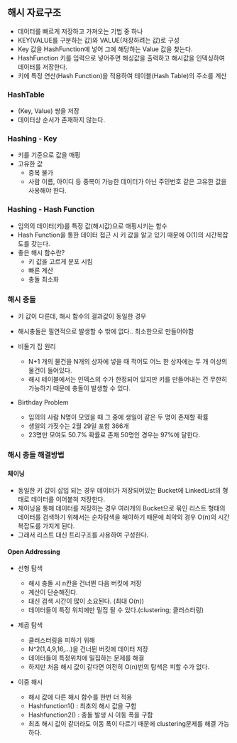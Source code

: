 ## 해시 자료구조

- 데이터를 빠르게 저장하고 가져오는 기법 중 하나
- KEY(VALUE를 구분하는 값)와 VALUE(저장하려는 값)로 구성
- Key 값을 HashFunction에 넣어 그에 해당하는 Value 값을 찾는다.
- HashFunction 키를 입력으로 넣어주면 해싱값을 출력하고 해시값을 인덱싱하여 데이터를 저장한다.
- 키에 특정 연산(Hash Function)을 적용하여 테이블(Hash Table)의 주소를 계산

### HashTable
- (Key, Value) 쌍을 저장
- 데이터상 순서가 존재하지 않는다.

### Hashing - Key
- 키를 기준으로 값을 매핑
- 고유한 값
  - 중복 불가
  - 사람 이름, 아이디 등 중복이 가능한 데이터가 아닌 주민번호 같은 고유한 값을 사용해야 한다.

### Hashing - Hash Function
- 임의의 데이터(키)를 특정 값(해시값)으로 매핑시키는 함수
- Hash Function을 통한 데이터 접근 시 키 값을 알고 있기 때문에 O(1)의 시간복잡도를 갖는다.
- 좋은 해시 함수란?
  - 키 값을 고르게 분포 시킴
  - 빠른 계산
  - 충돌 최소화

### 해시 충돌
- 키 값이 다른데, 해시 함수의 결과값이 동일한 경우
- 해시충돌은 필연적으로 발생할 수 밖에 없다.. 최소한으로 만들어야함

- 비둘기 집 원리
  - N+1 개의 물건을 N개의 상자에 넣을 때 적어도 어느 한 상자에는 두 개 이상의 물건이 들어있다.
  - 해시 테이블에서는 인덱스의 수가 한정되어 있지만 키를 만들어내는 건 무한히가능하기 때문에 충돌이 발생할 수 있다.
- Birthday Problem
  - 임의의 사람 N명이 모였을 때 그 중에 생일이 같은 두 명이 존재할 확률
  - 생일의 가짓수는 2월 29일 포함 366개 
  - 23명만 모여도 50.7% 확률로 존재 50명인 경우는 97%에 달한다.

### 해시 충돌 해결방법

#### 체이닝
- 동일한 키 값이 삽입 되는 경우 데이터가 저장되어있는 Bucket에 LinkedList의 형태로 데이터를 이어붙혀 저장한다.
- 체이닝을 통해 데이터를 저장하는 경우 여러개의 Bucket으로 묶인 리스트 형태의 데이터를 검색하기 위해서는 순차탐색을 해야하기 때문에 최악의 경우 O(n)의 시간 복잡도를 가지게 된다.
- 그래서 리스트 대신 트리구조를 사용하여 구성한다.

#### Open Addressing
- 선형 탐색
  - 해시 충돌 시 n칸을 건너뛴 다음 버킷에 저장
  - 계산이 단순해진다.
  - 대신 검색 시간이 많이 소요된다. (최대 O(n))
  - 데이터들이 특정 위치에만 밀집 될 수 있다.(clustering; 클러스터링)

- 제곱 탐색
  - 클러스터링을 피하기 위해
  - N^2(1,4,9,16,...)을 건너뛴 버킷에 데이터 저장
  - 데이터들이 특정위치에 밀집하는 문제를 해결
  - 하지만 처음 해시 값이 같다면 여전히 O(n)번의 탐색은 피할 수가 없다.

- 이중 해시
  - 해시 값에 다른 해시 함수를 한번 더 적용
  - Hashfunction1() : 최초의 해시 값을 구함
  - Hashfunction2() : 충돌 발생 시 이동 폭을 구함
  - 최초 해시 값이 같더라도 이동 폭이 다르기 때문에 clustering문제를 해결 가능하다.



